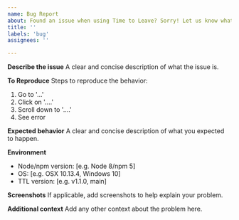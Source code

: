 ```yaml
---
name: Bug Report
about: Found an issue when using Time to Leave? Sorry! Let us know what happened
title: ''
labels: 'bug'
assignees: ''

---
```


**Describe the issue**
A clear and concise description of what the issue is.

**To Reproduce**
Steps to reproduce the behavior:

1. Go to '...'
2. Click on '....'
3. Scroll down to '....'
4. See error

**Expected behavior**
A clear and concise description of what you expected to happen.

**Environment**

- Node/npm version: [e.g. Node 8/npm 5]
- OS: [e.g. OSX 10.13.4, Windows 10]
- TTL version: [e.g. v1.1.0, main]

**Screenshots**
If applicable, add screenshots to help explain your problem.

**Additional context**
Add any other context about the problem here.

